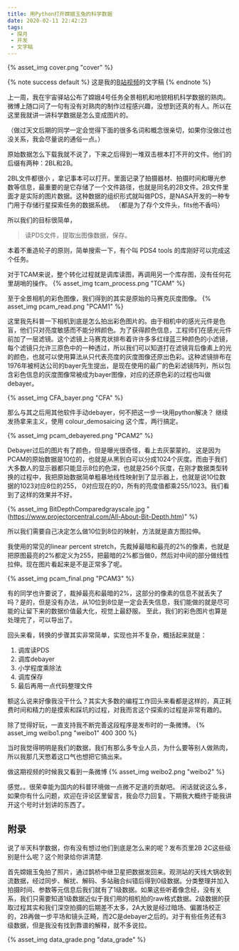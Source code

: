 ```yaml
---
title: 用Python打开嫦娥玉兔的科学数据
date: 2020-02-11 22:42:23
tags: 
 - 探月 
 - 开发 
 - 文字稿
---
```

{% asset_img cover.png "cover" %}

{% note success default %}
这是我的[B站视频](https://www.bilibili.com/video/av88280461)的文字稿
{% endnote %}

上一周，我在宇宙驿站公布了嫦娥4号任务全景相机和地貌相机科学数据的熟肉。微博上随口问了一句有没有对熟肉的制作过程感兴趣，没想到还真的有人。所以在这里我就讲一讲科学数据是怎么变成图片的。

<!-- more -->

（做过天文后期的同学一定会觉得下面的很多名词和概念很亲切，如果你没做过也没关系，我会尽量说的通俗一点。）

原始数据怎么下载我就不说了，下来之后得到一堆双击根本打不开的文件。他们的后缀有两种：2BL和2B。

2BL文件都很小 ，拿记事本可以打开。里面记录了拍摄器材、拍摄时间和曝光参数等信息，最重要的是它存储了一个文件路径，也就是同名的2B文件。2B文件里面才是实际的图片数据。这种数据的组织形式就叫做PDS，是NASA开发的一种专门用于存储行星探索任务的数据系统。
（都是为了存个文件头，fits他不香吗）

所以我们的目标很简单，
> 读PDS文件，提取出图像数据，保存。

本着不重造轮子的原则，简单搜索一下，有个叫 PDS4 tools 的库刚好可以完成这个任务。

对于TCAM来说，整个转化过程就是调库读图，再调用另一个库存图，没有任何花里胡哨的操作。
{% asset_img tcam_process.png "TCAM" %}

至于全景相机的彩色图像，我们得到的其实是原始的马赛克灰度图像。
{% asset_img pcam_read.png "PCAM1" %}

这里我先科普一下相机到底是怎么拍出彩色图片的。由于相机中的感光元件是色盲，他们只对亮度敏感而不能分辨颜色。为了获得颜色信息，工程师们在感光元件前加了一层滤镜。这个滤镜上马赛克状排布着许许多多红绿蓝三种颜色的小滤镜，每个滤镜只允许三原色中的一种透过，所以我们可以知道打在滤镜背后像素上的光的颜色，也就可以使用算法从只代表亮度的灰度图像还原出色彩。这种滤镜排布在1976年被柯达公司的bayer先生提出，是现在使用的最广的色彩滤镜阵列，所以包含彩色信息的灰度图像常被成为bayer图像，对应的还原色彩的过程也叫做debayer。

{% asset_img CFA_bayer.png "CFA" %}

那么与其之后用其他软件手动debayer，何不把这一步一块用python解决？
继续发扬拿来主义，使用 colour_demosaicing 这个库，两行搞定。

{% asset_img pcam_debayered.png "PCAM2" %}

Debayer过后的图片有了颜色，但是曝光很奇怪，看上去灰蒙蒙的。
这是因为PCAM的原始数据是10位的，也就是从黑到白可以分成1024个灰度。而由于我们大多数人的显示器都只能显示8位的色深，也就是256个灰度，在刚才数据类型转换的过程中，我把原始数据简单粗暴地线性映射到了显示器上，也就是说10位数据的1023对应8位的255， 0对应现在的0，所有的亮度值都乘255/1023。我们看到了这样的效果并不好。

{% asset_img BitDepthComparedgrayscale.jpg "(https://www.projectorcentral.com/All-About-Bit-Depth.htm)" %}

所以我们需要自己决定怎么做10位到8位的映射，方法就是直方图拉伸。

我使用的常见的linear percent stretch，先裁掉最暗和最亮的2%的像素，也就是把原图最亮的2%都定义为255，把最暗的2%都当做0，然后对中间的部分做线性拉伸。现在图片看起来是不是正常多了呢。

{% asset_img pcam_final.png "PCAM3" %}

有的同学也许要说了，裁掉最亮和最暗的2%，这部分的像素的信息不就丢失了吗？是的，但是没有办法，从10位到8位是一定会丢失信息，我们能做的就是尽可能的让留下来的数据价值最大化，视觉上最舒服。
至此，我们的彩色图片也算是处理完了，可以导出了。

回头来看，转换的步骤其实非常简单，实现也并不复杂，概括起来就是：
1. 调库读PDS
2. 调库debayer
3. 小学程度乘除法
4. 调库保存
5. 最后再用一点代码整理文件

额这么说来好像我没干什么？其实大多数的编程工作回头来看都是这样的，真正耗费时间和精力的是摸索和踩坑的过程，对我而言这个探索的过程是非常有趣的。

除了觉得好玩，一直支持我不断完善这段程序是发布时的一条微博。
{% asset_img weibo1.png "weibo1" 400 300 %}

当时我觉得明明是我们的数据，我们有那么多专业人员，为什么要等别人做熟肉，所以我那几天憋着这口气也想把它搞出来。

做这期视频的时候我又看到一条微博
{% asset_img weibo2.png "weibo2" %}

感觉。。很荣幸能为国内的科普环境做一点微不足道的贡献吧。
闲话就说这么多，如果你有什么问题，欢迎在评论区里留言，我会尽力回复。下期我大概终于能我讲开这个号时计划讲的东西了。

## 附录
说了半天科学数据，你有没有想过他们到底是怎么来的呢？发布页里2B 2C这些级别是什么呢？这个附录给你讲清楚.

首先嫦娥玉兔拍了照片，通过鹊桥中继卫星把数据发回来。观测站的天线大锅收到流数据，经过同步、解扰、解码、多站融合纠错后得到0级数据。分类整理并加入拍摄时间、参数等元信息后我们就有了1级数据。如果这些听着像念经，没有关系，我们只需要知道1级数据近似于我们用的相机拍的raw格式数据。2级数据的获取过程其实和我们深空拍摄的后期差不太多，2A大致是经过暗场、偏置场校正的，2B再做一步平场和镜头正畸，而2C是debayer之后的。对于有些任务还有3级数据，但是我没有找到靠谱的解释，就不多说拉。

{% asset_img data_grade.png "data_grade" %}
